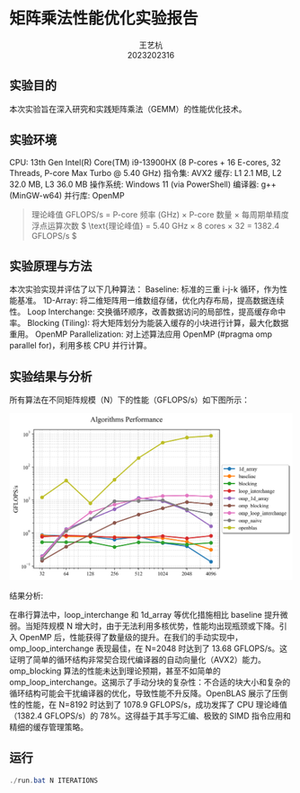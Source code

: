 # 矩阵乘法性能优化实验报告

<div style="text-align:center">
    王艺杭<br>
    2023202316
</div>

## 实验目的
本次实验旨在深入研究和实践矩阵乘法（GEMM）的性能优化技术。

## 实验环境
CPU: 13th Gen Intel(R) Core(TM) i9-13900HX (8 P-cores + 16 E-cores, 32 Threads, P-core Max Turbo @ 5.40 GHz)
指令集: AVX2
缓存: L1 2.1 MB, L2 32.0 MB, L3 36.0 MB
操作系统: Windows 11 (via PowerShell)
编译器: g++ (MinGW-w64)
并行库: OpenMP
> 理论峰值 GFLOPS/s = P-core 频率 (GHz) × P-core 数量 × 每周期单精度浮点运算次数
> $ \text{理论峰值} = 5.40 GHz × 8 cores × 32 = 1382.4 GFLOPS/s $
## 实验原理与方法
本次实验实现并评估了以下几种算法：
Baseline: 标准的三重 i-j-k 循环，作为性能基准。
1D-Array: 将二维矩阵用一维数组存储，优化内存布局，提高数据连续性。
Loop Interchange: 交换循环顺序，改善数据访问的局部性，提高缓存命中率。
Blocking (Tiling): 将大矩阵划分为能装入缓存的小块进行计算，最大化数据重用。
OpenMP Parallelization: 对上述算法应用 OpenMP (#pragma omp parallel for)，利用多核 CPU 并行计算。
## 实验结果与分析
所有算法在不同矩阵规模（N）下的性能（GFLOPS/s）如下图所示：

![算法性能对比图](./result/algorithms_performance.png)

结果分析:

在串行算法中，loop_interchange 和 1d_array 等优化措施相比 baseline 提升微弱。当矩阵规模 N 增大时，由于无法利用多核优势，性能均出现瓶颈或下降。引入 OpenMP 后，性能获得了数量级的提升。在我们的手动实现中，omp_loop_interchange 表现最佳，在 N=2048 时达到了 13.68 GFLOPS/s。这证明了简单的循环结构非常契合现代编译器的自动向量化（AVX2）能力。
omp_blocking 算法的性能未达到理论预期，甚至不如简单的 omp_loop_interchange。这揭示了手动分块的复杂性：不合适的块大小和复杂的循环结构可能会干扰编译器的优化，导致性能不升反降。OpenBLAS 展示了压倒性的性能，在 N=8192 时达到了 1078.9 GFLOPS/s，成功发挥了 CPU 理论峰值（1382.4 GFLOPS/s）的 78%。这得益于其手写汇编、极致的 SIMD 指令应用和精细的缓存管理策略。

## 运行

``` powershell
./run.bat N ITERATIONS
```



```